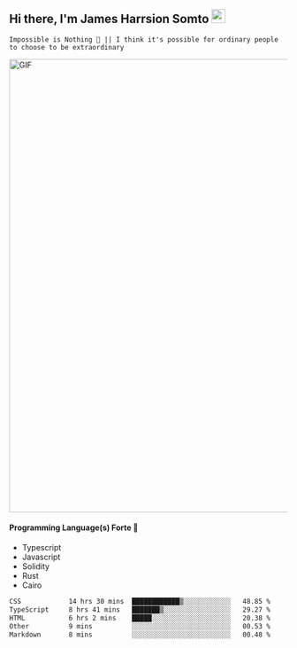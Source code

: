 ## Hi there, I'm James Harrsion Somto <img src="https://media.giphy.com/media/hvRJCLFzcasrR4ia7z/giphy.gif" width="25px">

`Impossible is Nothing 🚀 || I think it's possible for ordinary people to choose to be extraordinary`

 
<img align="center" alt="GIF" src="https://github.com/Gapur/Gapur/blob/master/coding.gif?raw=true" width="818px" height="818px" />


#### Programming Language(s) Forte 🚀
- Typescript
- Javascript
- Solidity
- Rust
- Cairo



<!--START_SECTION:waka-->

```txt
CSS            14 hrs 30 mins  ████████████▒░░░░░░░░░░░░   48.85 %
TypeScript     8 hrs 41 mins   ███████▒░░░░░░░░░░░░░░░░░   29.27 %
HTML           6 hrs 2 mins    █████░░░░░░░░░░░░░░░░░░░░   20.38 %
Other          9 mins          ░░░░░░░░░░░░░░░░░░░░░░░░░   00.53 %
Markdown       8 mins          ░░░░░░░░░░░░░░░░░░░░░░░░░   00.48 %
```

<!--END_SECTION:waka-->
<br />
<br />
<br />







